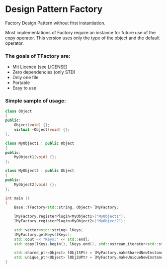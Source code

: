 # Design Pattern Factory

Factory Design Pattern without first instantiation.

Most implementations of Factory require an instance for future use of the copy operator.
This version uses only the type of the object and the default operator.

### The goals of TFactory are:
- Mit Licence (see LICENSE)
- Zero dependencies (only STD)
- Only one file
- Portable
- Easy to use

### Simple sample of usage:
```C++
class Object
{
public:
	Object(void) {};
	virtual ~Object(void) {};
};

class MyObject1 : public Object
{
public:
	MyObject1(void) {};
};

class MyObject2 : public Object
{
public:
	MyObject2(void) {};
};

int main ()
{
	Base::TFactory<std::string, Object> lMyFactory;

	lMyFactory.registerPlugin<MyObject1>("MyObject1");
	lMyFactory.registerPlugin<MyObject2>("MyObject2");

	std::vector<std::string> lKeys;
	lMyFactory.getKeys(lKeys);
	std::cout << "Keys:" << std::endl;
	std::copy(lKeys.begin(), lKeys.end(), std::ostream_iterator<std::string>(std::cout, "\n"));

	std::shared_ptr<Object> lObj1SPtr = lMyFactory.makeSharedNewInstance("MyObject1");
	std::unique_ptr<Object> lObj2UPtr = lMyFactory.makeUniqueNewInstance("MyObject2");
}
```
